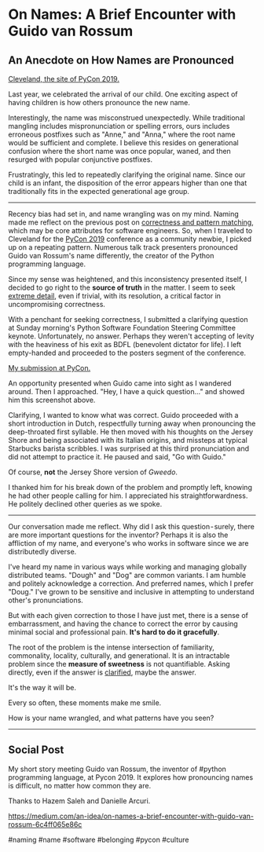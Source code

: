 # On Names: A Brief Encounter with Guido van Rossum
## An Anecdote on How Names are Pronounced

[Cleveland, the site of PyCon 2019.](https://miro.medium.com/max/1400/1*FVxCqDinMKAZfiNNZ_LicQ.jpeg)

Last year, we celebrated the arrival of our child. One exciting aspect of having children is how others pronounce the new name.

Interestingly, the name was misconstrued unexpectedly. While traditional mangling includes mispronunciation or spelling errors, ours includes erroneous postfixes such as "Anne," and "Anna," where the root name would be sufficient and complete. I believe this resides on generational confusion where the short name was once popular, waned, and then resurged with popular conjunctive postfixes.

Frustratingly, this led to repeatedly clarifying the original name. Since our child is an infant, the disposition of the error appears higher than one that traditionally fits in the expected generational age group.

---

Recency bias had set in, and name wrangling was on my mind. Naming made me reflect on the previous post on [correctness and pattern matching](https://medium.com/hackernoon/meta-skills-of-a-software-engineer-bed411f6685e), which may be core attributes for software engineers. So, when I traveled to Cleveland for the [PyCon 2019](https://us.pycon.org/2019/about/) conference as a community newbie, I picked up on a repeating pattern. Numerous talk track presenters pronounced Guido van Rossum's name differently, the creator of the Python programming language.

Since my sense was heightened, and this inconsistency presented itself, I decided to go right to the **source of truth** in the matter. I seem to seek [extreme detail](https://medium.com/hackernoon/the-zen-of-motorcycling-and-programming-620907dbab2c), even if trivial, with its resolution, a critical factor in uncompromising correctness.

With a penchant for seeking correctness, I submitted a clarifying question at Sunday morning's Python Software Foundation Steering Committee keynote. Unfortunately, no answer. Perhaps they weren't accepting of levity with the heaviness of his exit as BDFL (benevolent dictator for life). I left empty-handed and proceeded to the posters segment of the conference.

[My submission at PyCon.](https://miro.medium.com/max/1400/1*cJD9VFvt8Pjd8zpcYpfRxg.png)

An opportunity presented when Guido came into sight as I wandered around. Then I approached. "Hey, I have a quick question..." and showed him this screenshot above.

Clarifying, I wanted to know what was correct. Guido proceeded with a short introduction in Dutch, respectfully turning away when pronouncing the deep-throated first syllable. He then moved with his thoughts on the Jersey Shore and being associated with its Italian origins, and missteps at typical Starbucks barista scribbles. I was surprised at this third pronunciation and did not attempt to practice it. He paused and said, "Go with Guido."

Of course, **not** the Jersey Shore version of *Gweedo*.

I thanked him for his break down of the problem and promptly left, knowing he had other people calling for him. I appreciated his straightforwardness. He politely declined other queries as we spoke.

---

Our conversation made me reflect. Why did I ask this question - surely, there are more important questions for the inventor? Perhaps it is also the affliction of my name, and everyone's who works in software since we are distributedly diverse.

I've heard my name in various ways while working and managing globally distributed teams. "Dough" and "Dog" are common variants. I am humble and politely acknowledge a correction. And preferred names, which I prefer "Doug." I've grown to be sensitive and inclusive in attempting to understand other's pronunciations.

But with each given correction to those I have just met, there is a sense of embarrassment, and having the chance to correct the error by causing minimal social and professional pain. **It's hard to do it gracefully**.

The root of the problem is the intense intersection of familiarity, commonality, locality, culturally, and generational. It is an intractable problem since the **measure of sweetness** is not quantifiable. Asking directly, even if the answer is [clarified](https://gvanrossum.github.io/), maybe the answer.

It's the way it will be.

Every so often, these moments make me smile.

How is your name wrangled, and what patterns have you seen?

---

## Social Post

My short story meeting Guido van Rossum, the inventor of #python programming language, at Pycon 2019. It explores how pronouncing names is difficult, no matter how common they are.

Thanks to Hazem Saleh and Danielle Arcuri.

https://medium.com/an-idea/on-names-a-brief-encounter-with-guido-van-rossum-6c4ff065e86c

#naming #name #software #belonging #pycon #culture
